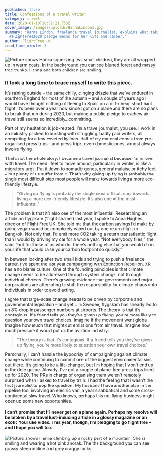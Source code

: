 ```yaml
---
published: false
title: Confessions of a travel writer
category: travel
date: 2020-01-10T18:52:21.753Z
cover_image: /images/uploads/HannaLindon1.jpg
summary: "Hanna Lindon, freelance travel journalist, explains what taking the
  #FlightFree2020 pledge means for her life and career."
author: FlightFree UK
read_time_minute: 3
---
```

![Picture shows Hanna squeezing two small children, they are all wrapped up in warm coats. In the background you can see blurred forest and mossy tree trunks. Hanna and both children are smiling. ](/images/uploads/HannaLindon2.jpg "Hanna with her two children ")

### It took a long time to brace myself to write this piece. 

It’s raining outside – the same chilly, clinging drizzle that we’ve endured in southern England for most of the autumn – and a couple of years ago I would have thought nothing of fleeing to Spain on a dirt-cheap short haul flight. It’s been over a year now since I got on a plane and there are no plans to break that run during 2020, but making a public pledge to eschew air travel still seems so incredibly…committing.

Part of my hesitation is job-related. I’m a travel journalist, you see. I work in an industry packed to bursting with struggling, badly paid writers, all competing for a few coveted bylines. Half of my material comes from pre-organised press trips – and press trips, even domestic ones, almost always involve flying

That’s not the whole story. I became a travel journalist because I’m in love with travel. The need I feel to move around, particularly in winter, is like a migratory urge. Put it down to nomadic genes, general malaise or itchy feet – but plenty of us suffer from it. That’s why giving up flying is probably the single most difficult step most people will make towards living a more eco-friendly lifestyle.

> "Giving up flying is probably the single most difficult step towards living a more eco-friendly lifestyle. It’s also one of the most influential."

The problem is that it’s also one of the most influential. Researching an article on flygskam (‘flight shame’) last year, I spoke to Anna Hughes, director of Flight Free UK. She told me that the carbon savings I’d make by going vegan would be completely wiped out by one return flight to Bangkok. Not only that, I’d emit more CO2 taking a return transatlantic flight than I would by driving my car for a whole year. “Not everybody flies,” she said, “but for those of us who do, there’s nothing else that you would do in your life that would raise your carbon footprint so quickly.”

In between looking after two small kids and trying to push a freelance career, I’ve spent the last year campaigning with Extinction Rebellion. XR has a no blame culture. One of the founding principles is that climate change needs to be addressed through system change, not through individual choices. There’s growing evidence that governments and major corporations are attempting to shift the responsibility for climate chaos onto individuals in order to avoid acting. 

I agree that large-scale change needs to be driven by corporate and governmental legislation – and yet… In Sweden, flygskam has already led to an 8% drop in passenger numbers at airports. The theory is that it’s contagious. If a friend tells you they’ve given up flying, you’re more likely to question your own travel choices. Imagine if the movement went global. Imagine how much that might cut emissions from air travel. Imagine how much pressure it would put on the aviation industry.

> "The theory is that it’s contagious. If a friend tells you they’ve given up flying, you’re more likely to question your own travel choices."

Personally, I can’t handle the hypocrisy of campaigning against climate change while continuing to commit one of the biggest environmental sins out there. It’s going to be a life-changer, but I’m hoping that I won’t end up in the dole queue. Already, I’ve got a couple of plane-free press trips lined up for 2020. The PRs in charge of organising them weren’t remotely surprised when I asked to travel by train. I had the feeling that I wasn’t the first journalist to pop the question. My husband I have another plan in the pipeline too, involving an electric van, a year’s sabbatical and some cross-continental slow travel. Who knows, perhaps this no-flying business might open up some new opportunities.

#### I can’t promise that I’ll never get on a plane again. Perhaps my resolve will be broken by a travel lust-inducing article in a glossy magazine or an exotic YouTube video. This year, though, I’m pledging to go flight free – and I hope you will too.

![Picture shows Hanna climbing up a rocky part of a mountain. She is smiling and wearing a hot pink anorak. The the background you can see grassy steep incline and grey craggy rocks. ](/images/uploads/HannaLindon1.jpg "Hanna on a flight-free adventure!")